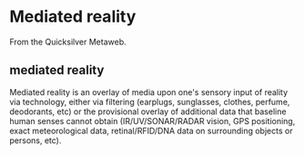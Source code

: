 
# Mediated reality

From the Quicksilver Metaweb.

## mediated reality


Mediated reality is an overlay of media upon one's sensory input of reality via technology, either via filtering (earplugs, sunglasses, clothes, perfume, deodorants, etc) or the provisional overlay of additional data that baseline human senses cannot obtain (IR/UV/SONAR/RADAR vision, GPS positioning, exact meteorological data, retinal/RFID/DNA data on surrounding objects or persons, etc).
